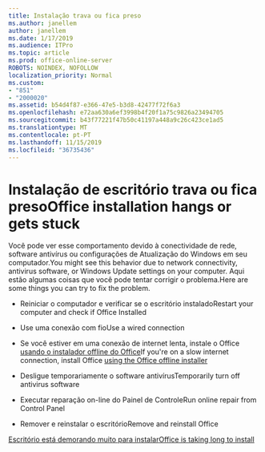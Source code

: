 ```yaml
---
title: Instalação trava ou fica preso
ms.author: janellem
author: janellem
ms.date: 1/17/2019
ms.audience: ITPro
ms.topic: article
ms.prod: office-online-server
ROBOTS: NOINDEX, NOFOLLOW
localization_priority: Normal
ms.custom:
- "851"
- "2000020"
ms.assetid: b54d4f87-e366-47e5-b3d8-42477f72f6a3
ms.openlocfilehash: e72aa630a6ef3998b4f20f1a75c9826a23494705
ms.sourcegitcommit: b43f77221f47b50c41197a448a9c26c423ce1ad5
ms.translationtype: MT
ms.contentlocale: pt-PT
ms.lasthandoff: 11/15/2019
ms.locfileid: "36735436"
---
```

# <a name="office-installation-hangs-or-gets-stuck"></a><span data-ttu-id="473e6-102">Instalação de escritório trava ou fica preso</span><span class="sxs-lookup"><span data-stu-id="473e6-102">Office installation hangs or gets stuck</span></span>

<span data-ttu-id="473e6-103">Você pode ver esse comportamento devido à conectividade de rede, software antivírus ou configurações de Atualização do Windows em seu computador.</span><span class="sxs-lookup"><span data-stu-id="473e6-103">You might see this behavior due to network connectivity, antivirus software, or Windows Update settings on your computer.</span></span> <span data-ttu-id="473e6-104">Aqui estão algumas coisas que você pode tentar corrigir o problema.</span><span class="sxs-lookup"><span data-stu-id="473e6-104">Here are some things you can try to fix the problem.</span></span>
  
- <span data-ttu-id="473e6-105">Reiniciar o computador e verificar se o escritório instalado</span><span class="sxs-lookup"><span data-stu-id="473e6-105">Restart your computer and check if Office Installed</span></span>

- <span data-ttu-id="473e6-106">Use uma conexão com fio</span><span class="sxs-lookup"><span data-stu-id="473e6-106">Use a wired connection</span></span>

- <span data-ttu-id="473e6-107">Se você estiver em uma conexão de internet lenta, instale o Office [usando o instalador offline do Office](https://support.office.com/article/f0a85fe7-118f-41cb-a791-d59cef96ad1c?wt.mc_id=Alchemy_ClientDIA)</span><span class="sxs-lookup"><span data-stu-id="473e6-107">If you're on a slow internet connection, install Office [using the Office offline installer](https://support.office.com/article/f0a85fe7-118f-41cb-a791-d59cef96ad1c?wt.mc_id=Alchemy_ClientDIA)</span></span>

- <span data-ttu-id="473e6-108">Desligue temporariamente o software antivírus</span><span class="sxs-lookup"><span data-stu-id="473e6-108">Temporarily turn off antivirus software</span></span>

- <span data-ttu-id="473e6-109">Executar reparação on-line do Painel de Controle</span><span class="sxs-lookup"><span data-stu-id="473e6-109">Run online repair from Control Panel</span></span>

- <span data-ttu-id="473e6-110">Remover e reinstalar o escritório</span><span class="sxs-lookup"><span data-stu-id="473e6-110">Remove and reinstall Office</span></span>

[<span data-ttu-id="473e6-111">Escritório está demorando muito para instalar</span><span class="sxs-lookup"><span data-stu-id="473e6-111">Office is taking long to install</span></span>](https://support.office.com/article/0f09f357-3fef-42a6-b8aa-cef4c6c44bdf?wt.mc_id=Alchemy_ClientDIA)
  